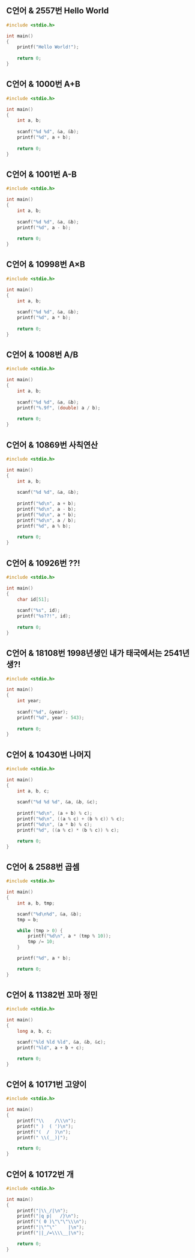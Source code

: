 
## C언어 & 2557번 Hello World

```C
#include <stdio.h>

int main()
{
	printf("Hello World!");
	
	return 0;
}
```


## C언어 & 1000번 A+B

```C
#include <stdio.h>

int main()
{
	int a, b;
	
	scanf("%d %d", &a, &b);
	printf("%d", a + b);
	
	return 0;
}
```


## C언어 & 1001번 A-B

```C
#include <stdio.h>

int main()
{
	int a, b;
	
	scanf("%d %d", &a, &b);
	printf("%d", a - b);
	
	return 0;
}
```


## C언어 & 10998번 A×B

```C
#include <stdio.h>

int main()
{
	int a, b;
	
	scanf("%d %d", &a, &b);
	printf("%d", a * b);
	
	return 0;
}
```


## C언어 & 1008번 A/B

```C
#include <stdio.h>

int main()
{
	int a, b;
	
	scanf("%d %d", &a, &b);
	printf("%.9f", (double) a / b);
	
	return 0;
}
```


## C언어 & 10869번 사칙연산

```C
#include <stdio.h>

int main()
{
	int a, b;
	
	scanf("%d %d", &a, &b);
	
	printf("%d\n", a + b);
	printf("%d\n", a - b);
	printf("%d\n", a * b);
	printf("%d\n", a / b);
	printf("%d", a % b);
	
	return 0;
}
```


## C언어 & 10926번 ??!

```C
#include <stdio.h>

int main()
{
	char id[51];
	
	scanf("%s", id);
	printf("%s??!", id);
	
	return 0;
}
```


## C언어 & 18108번 1998년생인 내가 태국에서는 2541년생?!

```C
#include <stdio.h>

int main()
{
	int year;
	
	scanf("%d", &year);
	printf("%d", year - 543);
	
	return 0;
}
```


## C언어 & 10430번 나머지

```C
#include <stdio.h>

int main()
{
	int a, b, c;
	
	scanf("%d %d %d", &a, &b, &c);
	
	printf("%d\n", (a + b) % c);
	printf("%d\n", ((a % c) + (b % c)) % c);
	printf("%d\n", (a * b) % c);
	printf("%d", ((a % c) * (b % c)) % c);

	return 0;
}
```


## C언어 & 2588번 곱셈

```C
#include <stdio.h>

int main()
{
	int a, b, tmp;

	scanf("%d\n%d", &a, &b);
  	tmp = b;

	while (tmp > 0) {
		printf("%d\n", a * (tmp % 10));
		tmp /= 10;
	}

	printf("%d", a * b);

	return 0;
}
```


## C언어 & 11382번 꼬마 정민

```C
#include <stdio.h>

int main()
{
	long a, b, c;

	scanf("%ld %ld %ld", &a, &b, &c);
	printf("%ld", a + b + c);

	return 0;
}
```


## C언어 & 10171번 고양이

```C
#include <stdio.h>

int main()
{
	printf("\\    /\\\n");
	printf(" )  ( ')\n");
	printf("(  /  )\n");
	printf(" \\(__)|");

	return 0;
}
```


## C언어 & 10172번 개

```C
#include <stdio.h>

int main()
{
	printf("|\\_/|\n");
	printf("|q p|   /}\n");
	printf("( 0 )\"\"\"\\\n");
	printf("|\"^\"`    |\n");
	printf("||_/=\\\\__|\n");

	return 0;
}
```

